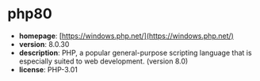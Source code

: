 # php80

- **homepage**: [https://windows.php.net/](https://windows.php.net/)
- **version**: 8.0.30
- **description**: PHP, a popular general-purpose scripting language that is especially suited to web development. (version 8.0)
- **license**: PHP-3.01


